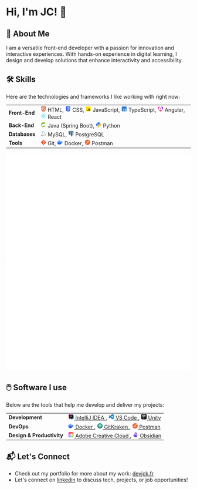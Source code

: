 # Hi, I'm JC! 👋

## 🚀 About Me

I am a versatile front-end developer with a passion for innovation and interactive experiences. With hands-on experience in digital learning, I design and develop solutions that enhance interactivity and accessibility.

## 🛠️ Skills

Here are the technologies and frameworks I like working with right now:

<table>
  <tr>
    <td><strong>Front-End</strong></td>
    <td>
      <img src="icons/html.png" alt="HTML" width="16" height="16"> HTML, 
      <img src="icons/css.png" alt="CSS" width="16" height="16"> CSS, 
      <img src="icons/javascript.png" alt="JavaScript" width="16" height="16"> JavaScript, 
      <img src="icons/typescript.png" alt="TypeScript" width="16" height="16"> TypeScript, 
      <img src="icons/angular.png" alt="Angular" width="16" height="16"> Angular, 
      <img src="icons/react.png" alt="React" width="16" height="16"> React
    </td>
  </tr>
  <tr>
    <td><strong>Back-End</strong></td>
    <td>
      <img src="icons/spring.png" alt="Java (Spring Boot)" width="16" height="16"> Java (Spring Boot), 
      <img src="icons/python.png" alt="Python" width="16" height="16"> Python
    </td>
  </tr>
  <tr>
    <td><strong>Databases</strong></td>
    <td>
      <img src="icons/mysql.png" alt="MySQL" width="16" height="16"> MySQL, 
      <img src="icons/postgresql.png" alt="PostgreSQL" width="16" height="16"> PostgreSQL
    </td>
  </tr>
  <tr>
    <td><strong>Tools</strong></td>
    <td>
      <img src="icons/git.png" alt="Git" width="16" height="16"> Git, 
      <img src="icons/docker.png" alt="Docker" width="16" height="16"> Docker, 
      <img src="icons/postman.png" alt="Postman" width="16" height="16"> Postman
    </td>
  </tr>
</table>

![](https://raw.githubusercontent.com/realjck/github-stats/master/generated/languages.svg#gh-dark-mode-only)
![](https://raw.githubusercontent.com/realjck/github-stats/master/generated/languages.svg#gh-light-mode-only)

## 🖱️ Software I use

Below are the tools that help me develop and deliver my projects:

<table>
  <tr>
    <td><strong>Development</strong></td>
    <td>
      <a href="https://www.jetbrains.com/idea/">
        <img src="icons/intellij.png" width="16"> IntelliJ IDEA
      </a>, 
      <a href="https://code.visualstudio.com/">
        <img src="icons/vscode.png" width="16"> VS Code
      </a>, 
      <a href="https://unity.com/">
        <img src="icons/unity.png" width="16"> Unity
      </a>
    </td>
  </tr>
  <tr>
    <td><strong>DevOps</strong></td>
    <td>
      <a href="https://www.docker.com/">
        <img src="icons/docker.png" width="16"> Docker
      </a>, 
      <a href="https://www.gitkraken.com/">
        <img src="icons/gitkraken.png" width="16"> GitKraken
      </a>, 
      <a href="https://www.postman.com/">
        <img src="icons/postman.png" width="16"> Postman
      </a>
    </td>
  </tr>
  <tr>
    <td><strong>Design & Productivity</strong></td>
    <td>
      <a href="https://www.adobe.com/creativecloud.html">
        <img src="icons/adobe.png" width="16"> Adobe Creative Cloud
      </a>, 
      <a href="https://obsidian.md/">
        <img src="icons/obsidian.png" width="16"> Obsidian
      </a>
    </td>
  </tr>
</table>

## 📬 Let's Connect

- Check out my portfolio for more about my work: [devjck.fr](https://devjck.fr)
- Let's connect on [linkedin](https://www.linkedin.com/in/devjck/) to discuss tech, projects, or job opportunities!
